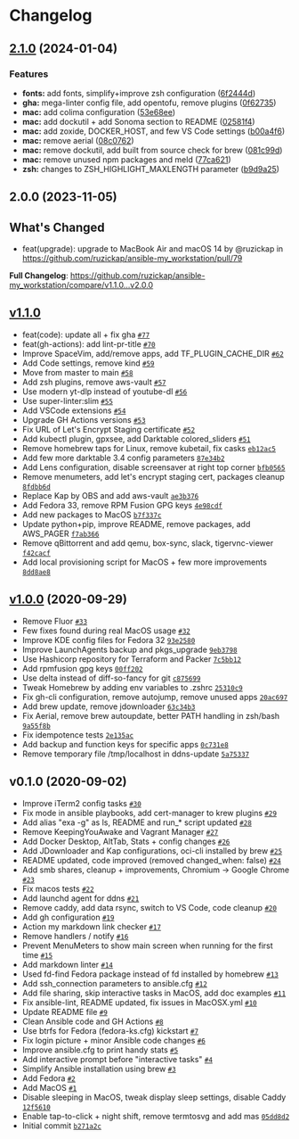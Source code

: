 # Changelog

## [2.1.0](https://github.com/ruzickap/ansible-my_workstation/compare/v2.0.0...v2.1.0) (2024-01-04)


### Features

* **fonts:** add fonts, simplify+improve zsh configuration ([6f2444d](https://github.com/ruzickap/ansible-my_workstation/commit/6f2444d6b4d2310ada9938e04218b206579d47ac))
* **gha:** mega-linter config file, add opentofu, remove plugins ([0f62735](https://github.com/ruzickap/ansible-my_workstation/commit/0f6273592698e90136f44b24aa86dddc7031a22a))
* **mac:** add colima configuration ([53e68ee](https://github.com/ruzickap/ansible-my_workstation/commit/53e68eeed79001693ce38fc1e987a770552e1fce))
* **mac:** add dockutil + add Sonoma section to README ([02581f4](https://github.com/ruzickap/ansible-my_workstation/commit/02581f4ed5bfebf2371c17e658221b3271983580))
* **mac:** add zoxide, DOCKER_HOST, and few VS Code settings ([b00a4f6](https://github.com/ruzickap/ansible-my_workstation/commit/b00a4f616bdf3c37bb20952e966c170241f26292))
* **mac:** remove aerial ([08c0762](https://github.com/ruzickap/ansible-my_workstation/commit/08c07621f29564b1d1e3c39b554c811ff3851d97))
* **mac:** remove dockutil, add built from source check for brew ([081c99d](https://github.com/ruzickap/ansible-my_workstation/commit/081c99d8cefd5108da51ff05de90ea2984bc3e98))
* **mac:** remove unused npm packages and meld ([77ca621](https://github.com/ruzickap/ansible-my_workstation/commit/77ca62118781ed6b59dba555691dad19563beeb7))
* **zsh:** changes to ZSH_HIGHLIGHT_MAXLENGTH parameter ([b9d9a25](https://github.com/ruzickap/ansible-my_workstation/commit/b9d9a257beb5b64ea21f025ae4f68bcca45d6f5d))

## 2.0.0 (2023-11-05)

## What's Changed
* feat(upgrade): upgrade to MacBook Air and macOS 14 by @ruzickap in https://github.com/ruzickap/ansible-my_workstation/pull/79


**Full Changelog**: https://github.com/ruzickap/ansible-my_workstation/compare/v1.1.0...v2.0.0

## [v1.1.0](https://github.com/ruzickap/ansible-my_workstation/compare/v1.0.0...v1.1.0)

- feat(code): update all + fix gha [`#77`](https://github.com/ruzickap/ansible-my_workstation/pull/77)
- feat(gh-actions): add lint-pr-title [`#70`](https://github.com/ruzickap/ansible-my_workstation/pull/70)
- Improve SpaceVim, add/remove apps, add TF_PLUGIN_CACHE_DIR [`#62`](https://github.com/ruzickap/ansible-my_workstation/pull/62)
- Add Code settings, remove kind [`#59`](https://github.com/ruzickap/ansible-my_workstation/pull/59)
- Move from master to main [`#58`](https://github.com/ruzickap/ansible-my_workstation/pull/58)
- Add zsh plugins, remove aws-vault [`#57`](https://github.com/ruzickap/ansible-my_workstation/pull/57)
- Use modern yt-dlp instead of youtube-dl [`#56`](https://github.com/ruzickap/ansible-my_workstation/pull/56)
- Use super-linter:slim [`#55`](https://github.com/ruzickap/ansible-my_workstation/pull/55)
- Add VSCode extensions [`#54`](https://github.com/ruzickap/ansible-my_workstation/pull/54)
- Upgrade GH Actions versions [`#53`](https://github.com/ruzickap/ansible-my_workstation/pull/53)
- Fix URL of Let's Encrypt Staging certificate [`#52`](https://github.com/ruzickap/ansible-my_workstation/pull/52)
- Add kubectl plugin, gpxsee, add Darktable colored_sliders [`#51`](https://github.com/ruzickap/ansible-my_workstation/pull/51)
- Remove homebrew taps for Linux, remove kubetail, fix casks [`eb12ac5`](https://github.com/ruzickap/ansible-my_workstation/commit/eb12ac554f0b8009255763e9591e95514a4bab78)
- Add few more darktable 3.4 config parameters [`87e34b2`](https://github.com/ruzickap/ansible-my_workstation/commit/87e34b214174c012c104c1cf620b5edeca2fccae)
- Add Lens configuration, disable screensaver at right top corner [`bfb0565`](https://github.com/ruzickap/ansible-my_workstation/commit/bfb0565448b3f2965cc43df3e84d81d5891a13cd)
- Remove menumeters, add let's encrypt staging cert, packages cleanup [`8fdbb6d`](https://github.com/ruzickap/ansible-my_workstation/commit/8fdbb6d03177190a4fdc64fc5f58977c07c33562)
- Replace Kap by OBS and add aws-vault [`ae3b376`](https://github.com/ruzickap/ansible-my_workstation/commit/ae3b376a0572630e7e29b37337fc6b81563bc970)
- Add Fedora 33, remove RPM Fusion GPG keys [`4e98cdf`](https://github.com/ruzickap/ansible-my_workstation/commit/4e98cdfd19b2836b7d9351834fea1f226d281528)
- Add new packages to MacOS [`b7f337c`](https://github.com/ruzickap/ansible-my_workstation/commit/b7f337c89febb5687948c89af4218fc0413ed219)
- Update python+pip, improve README, remove packages, add AWS_PAGER [`f7ab366`](https://github.com/ruzickap/ansible-my_workstation/commit/f7ab3660f318698d6209d74709cb06ac0690b861)
- Remove qBittorrent and add qemu, box-sync, slack, tigervnc-viewer [`f42cacf`](https://github.com/ruzickap/ansible-my_workstation/commit/f42cacf63f21c2af08e9a03ccda7f27e146f39ac)
- Add local provisioning script for MacOS + few more improvements [`8dd8ae8`](https://github.com/ruzickap/ansible-my_workstation/commit/8dd8ae800c3a4549c38db455b4a5f0fc6ef26086)

## [v1.0.0](https://github.com/ruzickap/ansible-my_workstation/compare/v0.1.0...v1.0.0) (2020-09-29)

- Remove Fluor [`#33`](https://github.com/ruzickap/ansible-my_workstation/pull/33)
- Few fixes found during real MacOS usage [`#32`](https://github.com/ruzickap/ansible-my_workstation/pull/32)
- Improve KDE config files for Fedora 32 [`93e2580`](https://github.com/ruzickap/ansible-my_workstation/commit/93e25802f3192d843a3d211b4efe445c18582093)
- Improve LaunchAgents backup and pkgs_upgrade [`9eb3798`](https://github.com/ruzickap/ansible-my_workstation/commit/9eb3798e086b951c64e24fa715e4642a9a832dea)
- Use Hashicorp repository for Terraform and Packer [`7c5bb12`](https://github.com/ruzickap/ansible-my_workstation/commit/7c5bb12de09ee174979d044cd84308de00a072b3)
- Add rpmfusion gpg keys [`00ff202`](https://github.com/ruzickap/ansible-my_workstation/commit/00ff202acf220fbbf71994223f5d860f2f7235d0)
- Use delta instead of diff-so-fancy for git [`c875699`](https://github.com/ruzickap/ansible-my_workstation/commit/c87569980edd08b0d21c6f8f252f6e916f14b0e2)
- Tweak Homebrew by adding env variables to .zshrc [`25310c9`](https://github.com/ruzickap/ansible-my_workstation/commit/25310c90863510a0455d3c0ee1ad522d781dcb05)
- Fix gh-cli configuration, remove autojump, remove unused apps [`20ac697`](https://github.com/ruzickap/ansible-my_workstation/commit/20ac6975c1765c7b76766a804c3f6b9a71d9a2ac)
- Add brew update, remove jdownloader [`63c34b3`](https://github.com/ruzickap/ansible-my_workstation/commit/63c34b362bb725b432e7a3fe71258ee83eb74ec9)
- Fix Aerial, remove brew autoupdate, better PATH handling in zsh/bash [`9a55f8b`](https://github.com/ruzickap/ansible-my_workstation/commit/9a55f8ba14081338f85c51852637dc63b8a9deac)
- Fix idempotence tests [`2e135ac`](https://github.com/ruzickap/ansible-my_workstation/commit/2e135ac68922e32f3abbc73df80e7b44f154d320)
- Add backup and function keys for specific apps [`0c731e8`](https://github.com/ruzickap/ansible-my_workstation/commit/0c731e811c12a2e2b1f76ceee01d7703c2cd34cb)
- Remove temporary file /tmp/localhost in ddns-update [`5a75337`](https://github.com/ruzickap/ansible-my_workstation/commit/5a75337c3ad078e24e7e5abc36211ee21a8848d8)

## v0.1.0 (2020-09-02)

- Improve iTerm2 config tasks [`#30`](https://github.com/ruzickap/ansible-my_workstation/pull/30)
- Fix mode in ansible playbooks, add cert-manager to krew plugins [`#29`](https://github.com/ruzickap/ansible-my_workstation/pull/29)
- Add alias "exa -g" as ls, README and run_* script updated [`#28`](https://github.com/ruzickap/ansible-my_workstation/pull/28)
- Remove KeepingYouAwake and Vagrant Manager [`#27`](https://github.com/ruzickap/ansible-my_workstation/pull/27)
- Add Docker Desktop, AltTab, Stats + config changes [`#26`](https://github.com/ruzickap/ansible-my_workstation/pull/26)
- Add JDownloader and Kap configurations, oci-cli installed by brew [`#25`](https://github.com/ruzickap/ansible-my_workstation/pull/25)
- README updated, code improved (removed changed_when: false) [`#24`](https://github.com/ruzickap/ansible-my_workstation/pull/24)
- Add smb shares, cleanup + improvements, Chromium -&gt; Google Chrome [`#23`](https://github.com/ruzickap/ansible-my_workstation/pull/23)
- Fix macos tests [`#22`](https://github.com/ruzickap/ansible-my_workstation/pull/22)
- Add launchd agent for ddns [`#21`](https://github.com/ruzickap/ansible-my_workstation/pull/21)
- Remove caddy, add data rsync, switch to VS Code, code cleanup [`#20`](https://github.com/ruzickap/ansible-my_workstation/pull/20)
- Add gh configuration [`#19`](https://github.com/ruzickap/ansible-my_workstation/pull/19)
- Action my markdown link checker [`#17`](https://github.com/ruzickap/ansible-my_workstation/pull/17)
- Remove handlers / notify [`#16`](https://github.com/ruzickap/ansible-my_workstation/pull/16)
- Prevent MenuMeters to show main screen when running for the first time [`#15`](https://github.com/ruzickap/ansible-my_workstation/pull/15)
- Add markdown linter [`#14`](https://github.com/ruzickap/ansible-my_workstation/pull/14)
- Used fd-find Fedora package instead of fd installed by homebrew [`#13`](https://github.com/ruzickap/ansible-my_workstation/pull/13)
- Add ssh_connection parameters to ansible.cfg [`#12`](https://github.com/ruzickap/ansible-my_workstation/pull/12)
- Add file sharing, skip interactive tasks in MacOS, add doc examples [`#11`](https://github.com/ruzickap/ansible-my_workstation/pull/11)
- Fix ansible-lint, README updated, fix issues in MacOSX.yml [`#10`](https://github.com/ruzickap/ansible-my_workstation/pull/10)
- Update README file [`#9`](https://github.com/ruzickap/ansible-my_workstation/pull/9)
- Clean Ansible code and GH Actions [`#8`](https://github.com/ruzickap/ansible-my_workstation/pull/8)
- Use btrfs for Fedora (fedora-ks.cfg) kickstart [`#7`](https://github.com/ruzickap/ansible-my_workstation/pull/7)
- Fix login picture + minor Ansible code changes [`#6`](https://github.com/ruzickap/ansible-my_workstation/pull/6)
- Improve ansible.cfg to print handy stats [`#5`](https://github.com/ruzickap/ansible-my_workstation/pull/5)
- Add interactive prompt before "interactive tasks" [`#4`](https://github.com/ruzickap/ansible-my_workstation/pull/4)
- Simplify Ansible installation using brew [`#3`](https://github.com/ruzickap/ansible-my_workstation/pull/3)
- Add Fedora [`#2`](https://github.com/ruzickap/ansible-my_workstation/pull/2)
- Add MacOS [`#1`](https://github.com/ruzickap/ansible-my_workstation/pull/1)
- Disable sleeping in MacOS, tweak display sleep settings, disable Caddy [`12f5610`](https://github.com/ruzickap/ansible-my_workstation/commit/12f561036b19730fcd90ae1340baa6984194b33c)
- Enable tap-to-click + night shift, remove termtosvg and add mas [`05dd8d2`](https://github.com/ruzickap/ansible-my_workstation/commit/05dd8d2b8ed694d7974be126645cefcd45c14740)
- Initial commit [`b271a2c`](https://github.com/ruzickap/ansible-my_workstation/commit/b271a2cbe57219052636fb867a7114cc12b9dce0)
